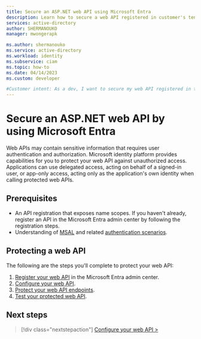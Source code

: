 ```yaml
---
title: Secure an ASP.NET web API using Microsoft Entra
description: Learn how to secure a web API registered in customer's tenant using Microoft Entra
services: active-directory
author: SHERMANOUKO
manager: mwongerapk

ms.author: shermanouko
ms.service: active-directory
ms.workload: identity
ms.subservice: ciam
ms.topic: how-to
ms.date: 04/14/2023
ms.custom: developer

#Customer intent: As a dev, I want to secure my web API registered in the customer's tenant using Microsoft Entra.
---
```


# Secure an ASP.NET web API by using Microsoft Entra

Web APIs may contain sensitive information that requires user authentication and authorization. Microsoft identity platform provides capabilities for you to protect your web API against unauthorized access. Applications can use delegated access, acting on behalf of a signed-in user, or app-only access, acting only as the application's own identity when calling protected web APIs.

## Prerequisites

- An API registration that exposes name scopes. If you haven't already, register an API in the Microsoft Entra admin center by following the registration steps.
- Understanding of [MSAL](/azure/active-directory/develop/msal-overview) and related [authentication scenarios](/azure/active-directory/develop/authentication-flows-app-scenarios).

## Protecting a web API

The following are the steps you'll complete to protect your web API:

1. [Register your web API]() in the Microsoft Entra admin center.
1. [Configure your web API](how-to-protect-web-api-dotnet-core-prepare-api.md).
1. [Protect your web API endpoints](how-to-protect-web-api-dotnet-core-protect-endpoints.md).
1. [Test your protected web API](how-to-protect-web-api-dotnet-core-test-api.md).

## Next steps

> [!div class="nextstepaction"]
> [Configure your web API >](how-to-protect-web-api-dotnet-core-prepare-api.md)
